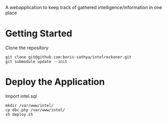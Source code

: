A webapplication to keep track of gathered intelligence/information in one place

# Getting Started

Clone the repository

```
git clone git@github.com:boris-sathya/intelreckoner.git
git submodule update --init
```
# Deploy the Application

Import intel.sql

```
mkdir /var/www/intel/
cp dbc.php /var/www/intel/
sh deploy.sh
```
